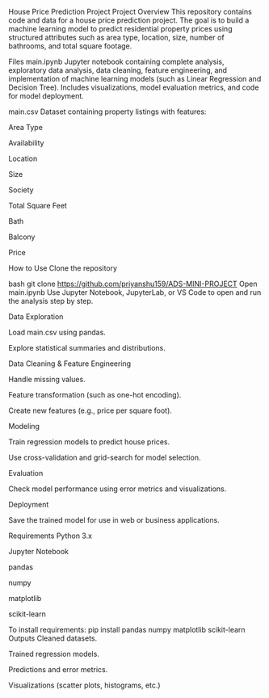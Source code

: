 House Price Prediction Project Project Overview This repository contains code and data for a house price prediction project. The goal is to build a machine learning model to predict residential property prices using structured attributes such as area type, location, size, number of bathrooms, and total square footage.

Files main.ipynb Jupyter notebook containing complete analysis, exploratory data analysis, data cleaning, feature engineering, and implementation of machine learning models (such as Linear Regression and Decision Tree). Includes visualizations, model evaluation metrics, and code for model deployment.

main.csv Dataset containing property listings with features:

Area Type

Availability

Location

Size

Society

Total Square Feet

Bath

Balcony

Price

How to Use Clone the repository

bash git clone https://github.com/priyanshu159/ADS-MINI-PROJECT Open main.ipynb Use Jupyter Notebook, JupyterLab, or VS Code to open and run the analysis step by step.

Data Exploration

Load main.csv using pandas.

Explore statistical summaries and distributions.

Data Cleaning & Feature Engineering

Handle missing values.

Feature transformation (such as one-hot encoding).

Create new features (e.g., price per square foot).

Modeling

Train regression models to predict house prices.

Use cross-validation and grid-search for model selection.

Evaluation

Check model performance using error metrics and visualizations.

Deployment

Save the trained model for use in web or business applications.

Requirements Python 3.x

Jupyter Notebook

pandas

numpy

matplotlib

scikit-learn

To install requirements: pip install pandas numpy matplotlib scikit-learn Outputs Cleaned datasets.

Trained regression models.

Predictions and error metrics.

Visualizations (scatter plots, histograms, etc.)
